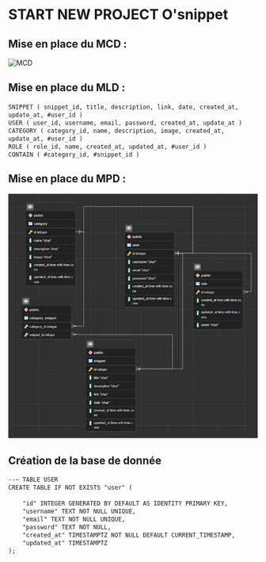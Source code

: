 # START NEW PROJECT O'snippet

## Mise en place du MCD :

![MCD](_docs/MCD.jpg)

## Mise en place du MLD : 

    SNIPPET ( snippet_id, title, description, link, date, created_at, update_at, #user_id )
    USER ( user_id, username, email, password, created_at, update_at )
    CATEGORY ( category_id, name, description, image, created_at, update_at, #user_id )
    ROLE ( role_id, name, created_at, updated_at, #user_id )
    CONTAIN ( #category_id, #snippet_id )

## Mise en place du MPD :

![MPD](_docs/mpd.png)

## Création de la base de donnée

    --~ TABLE USER
    CREATE TABLE IF NOT EXISTS "user" (

        "id" INTEGER GENERATED BY DEFAULT AS IDENTITY PRIMARY KEY,
        "username" TEXT NOT NULL UNIQUE,
        "email" TEXT NOT NULL UNIQUE,
        "password" TEXT NOT NULL,
        "created_at" TIMESTAMPTZ NOT NULL DEFAULT CURRENT_TIMESTAMP,
        "updated_at" TIMESTAMPTZ 
    );